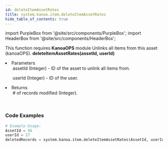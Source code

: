 ```yaml
---
id: deleteItemAssetRates
title: system.kanoa.item.deleteItemAssetRates
hide_table_of_contents: true
---
```


import PurpleBox from '@site/src/components/PurpleBox';
import HeaderBox from '@site/src/components/HeaderBox';

<PurpleBox>This function requires <b>KanoaOPS</b> module</PurpleBox>
<HeaderBox header="Description">Unlinks all items from this asset (kanoaOPS).</HeaderBox>
<HeaderBox header="Syntax">
    <b>deleteItemAssetRates(assetId, userId)</b>
    <li>Parameters <br />
        <ul>assetId (Integer) - ID of the asset to unlink all items from.</ul>
        <ul>userId (Integer) - ID of the user.</ul>
    </li>
    <li>Returns <br />
        <ul># of records modified (Integer).</ul>        
    </li>
</HeaderBox>

### Code Examples

```python
# Example Usage:
AssetId = 56
userId = 17
deletedRecords = system.kanoa.item.deleteItemAssetRates(AssetId, userId)
